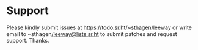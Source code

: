 # Support

Please kindly submit issues at https://todo.sr.ht/~sthagen/leeway or write email to ~sthagen/leeway@lists.sr.ht to submit patches and request support. Thanks.
